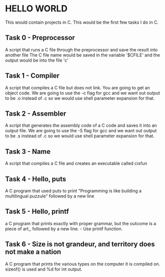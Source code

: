 # HELLO WORLD

This would contain projects in C. This would be the first few tasks I do in C.

## Task 0 - Preprocessor

A script that runs a C file through the preprocessor and save the result into another file
The C file name would be saved in the variable '$CFILE' and the output would be into the file 'c'

## Task 1 - Compiler

A script that compiles a C file but does not link. You are going to get an object code.
We are going to use the -c flag for gcc and we want out output to be .o instead of .c so we would use shell parameter expansion for that.

## Task 2 - Assembler

A script that generates the assembly code of a C code and saves it into an output file.
We are going to use the -S flag for gcc and we want out output to be .s instead of .c so we would use shell parameter expansion for that.

## Task 3 - Name
A script that compiles a C file and creates an executable called cisfun

## Task 4 - Hello, puts
A C program that used puts to print "Programming is like building a multilingual puzzule" followed by a new line

## Task 5 - Hello, printf
a C program that prints exactly with proper grammar, but the outcome is a piece of art,, followed by a new line. - Use printf function.

## Task 6 - Size is not grandeur, and territory does not make a nation
A C program that prints the various types on the computer it is compiled on. sizeof() is used and %d for int output.

